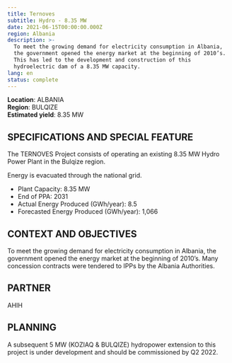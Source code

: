 ```yaml
---
title: Ternoves
subtitle: Hydro - 8.35 MW
date: 2021-06-15T00:00:00.000Z
region: Albania
description: >-
  To meet the growing demand for electricity consumption in Albania,
  the government opened the energy market at the beginning of 2010’s. 
  This has led to the development and construction of this
  hydroelectric dam of a 8.35 MW capacity.
lang: en
status: complete
---
```

**Location**: ALBANIA<br>
**Region**: BULQIZE<br>
**Estimated yield**: 8.35 MW<br>

## SPECIFICATIONS AND SPECIAL FEATURE

The TERNOVES Project consists of operating an existing 8.35 MW Hydro Power Plant in the Bulqize region. 

Energy is evacuated through the national grid.

* Plant Capacity: 8.35 MW
* End of PPA: 2031
* Actual Energy Produced (GWh/year): 8.5
* Forecasted Energy Produced (GWh/year): 1,066

## CONTEXT AND OBJECTIVES

To meet the growing demand for electricity consumption in Albania, the government opened the energy market at the beginning of 2010’s. Many concession contracts were tendered to IPPs by the Albania Authorities.

## PARTNER

AHIH

## PLANNING

A subsequent 5 MW (KOZIAQ & BULQIZE) hydropower extension to this project is under development and should be commissioned by Q2 2022. 